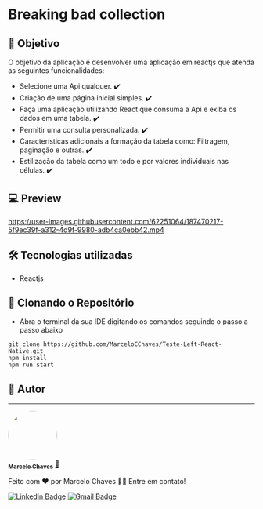 # Breaking bad collection

## 🎯 Objetivo
O objetivo da aplicação é desenvolver uma aplicação em reactjs que atenda as seguintes funcionalidades:
- Selecione uma Api qualquer. ✔️
- Criação de uma página inicial simples. ✔️
- Faça uma aplicação utilizando React que consuma a Api e exiba os dados em uma tabela. ✔️
- Permitir uma consulta personalizada. ✔️
- Características adicionais a formação da tabela como: Filtragem, paginação e outras. ✔️
-  Estilização da tabela como um todo e por valores individuais nas células. ✔️

## 💻 Preview

https://user-images.githubusercontent.com/62251064/187470217-5f9ec39f-a312-4d9f-9980-adb4ca0ebb42.mp4

## 🛠 Tecnologias utilizadas

- Reactjs

## 📁 Clonando o Repositório
- Abra o terminal da sua IDE digitando os comandos seguindo o passo a passo abaixo
```
git clone https://github.com/MarceloCChaves/Teste-Left-React-Native.git
npm install
npm run start
```

## 👨 Autor
---

<a href="https://github.com/MarceloCChaves">
 <img style="border-radius: 50%;" src="https://avatars.githubusercontent.com/u/62251064?s=400&u=b1c8da11d91445ccb2d97b709ccbcd0524885d98&v=4" width="100px;" alt=""/>
 <br />
 <sub><b>Marcelo Chaves</b></sub></a> <a href="https://avatars.githubusercontent.com/u/62251064?s=400&u=b1c8da11d91445ccb2d97b709ccbcd0524885d98&v=4" title="Marcelo">🚀</a>


Feito com ❤️ por Marcelo Chaves 👋🏽 Entre em contato!

[![Linkedin Badge](https://img.shields.io/badge/-Marcelo-blue?style=flat-square&logo=Linkedin&logoColor=white&link=https://www.linkedin.com/in/marcelocchaves/)](https://www.linkedin.com/in/marcelocchaves/) 
[![Gmail Badge](https://img.shields.io/badge/-Marcelochaves20000@gmail.com-c14438?style=flat-square&logo=Gmail&logoColor=white&link=mailto:Marcelochaves20000@gmail.com)](mailto:Marcelochaves20000@gmail.com)
